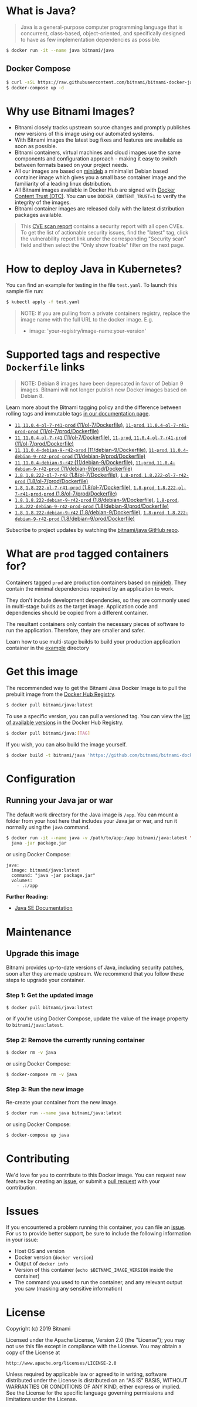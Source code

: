# What is Java?

> Java is a general-purpose computer programming language that is concurrent, class-based, object-oriented, and specifically designed to have as few implementation dependencies as possible.

```bash
$ docker run -it --name java bitnami/java
```

## Docker Compose

```bash
$ curl -sSL https://raw.githubusercontent.com/bitnami/bitnami-docker-java/master/docker-compose.yml > docker-compose.yml
$ docker-compose up -d
```

# Why use Bitnami Images?

* Bitnami closely tracks upstream source changes and promptly publishes new versions of this image using our automated systems.
* With Bitnami images the latest bug fixes and features are available as soon as possible.
* Bitnami containers, virtual machines and cloud images use the same components and configuration approach - making it easy to switch between formats based on your project needs.
* All our images are based on [minideb](https://github.com/bitnami/minideb) a minimalist Debian based container image which gives you a small base container image and the familiarity of a leading linux distribution.
* All Bitnami images available in Docker Hub are signed with [Docker Content Trust (DTC)](https://docs.docker.com/engine/security/trust/content_trust/). You can use `DOCKER_CONTENT_TRUST=1` to verify the integrity of the images.
* Bitnami container images are released daily with the latest distribution packages available.


> This [CVE scan report](https://quay.io/repository/bitnami/java?tab=tags) contains a security report with all open CVEs. To get the list of actionable security issues, find the "latest" tag, click the vulnerability report link under the corresponding "Security scan" field and then select the "Only show fixable" filter on the next page.

# How to deploy Java in Kubernetes?

You can find an example for testing in the file `test.yaml`. To launch this sample file run:

```bash
$ kubectl apply -f test.yaml
```

> NOTE: If you are pulling from a private containers registry, replace the image name with the full URL to the docker image. E.g.
>
> - image: 'your-registry/image-name:your-version'

# Supported tags and respective `Dockerfile` links

> NOTE: Debian 8 images have been deprecated in favor of Debian 9 images. Bitnami will not longer publish new Docker images based on Debian 8.

Learn more about the Bitnami tagging policy and the difference between rolling tags and immutable tags [in our documentation page](https://docs.bitnami.com/containers/how-to/understand-rolling-tags-containers/).


- [`11`, `11.0.4-ol-7-r41-prod` (11/ol-7/Dockerfile)](https://github.com/bitnami/bitnami-docker-java/blob/11.0.4-ol-7-r41-prod/11/ol-7/Dockerfile), [`11-prod`, `11.0.4-ol-7-r41-prod-prod` (11/ol-7/prod/Dockerfile)](https://github.com/bitnami/bitnami-docker-java/blob/11.0.4-ol-7-r41-prod/11/ol-7/prod/Dockerfile)
- [`11`, `11.0.4-ol-7-r41` (11/ol-7/Dockerfile)](https://github.com/bitnami/bitnami-docker-java/blob/11.0.4-ol-7-r41/11/ol-7/Dockerfile), [`11-prod`, `11.0.4-ol-7-r41-prod` (11/ol-7/prod/Dockerfile)](https://github.com/bitnami/bitnami-docker-java/blob/11.0.4-ol-7-r41/11/ol-7/prod/Dockerfile)
- [`11`, `11.0.4-debian-9-r42-prod` (11/debian-9/Dockerfile)](https://github.com/bitnami/bitnami-docker-java/blob/11.0.4-debian-9-r42-prod/11/debian-9/Dockerfile), [`11-prod`, `11.0.4-debian-9-r42-prod-prod` (11/debian-9/prod/Dockerfile)](https://github.com/bitnami/bitnami-docker-java/blob/11.0.4-debian-9-r42-prod/11/debian-9/prod/Dockerfile)
- [`11`, `11.0.4-debian-9-r42` (11/debian-9/Dockerfile)](https://github.com/bitnami/bitnami-docker-java/blob/11.0.4-debian-9-r42/11/debian-9/Dockerfile), [`11-prod`, `11.0.4-debian-9-r42-prod` (11/debian-9/prod/Dockerfile)](https://github.com/bitnami/bitnami-docker-java/blob/11.0.4-debian-9-r42/11/debian-9/prod/Dockerfile)
- [`1.8`, `1.8.222-ol-7-r42` (1.8/ol-7/Dockerfile)](https://github.com/bitnami/bitnami-docker-java/blob/1.8.222-ol-7-r42/1.8/ol-7/Dockerfile), [`1.8-prod`, `1.8.222-ol-7-r42-prod` (1.8/ol-7/prod/Dockerfile)](https://github.com/bitnami/bitnami-docker-java/blob/1.8.222-ol-7-r42/1.8/ol-7/prod/Dockerfile)
- [`1.8`, `1.8.222-ol-7-r41-prod` (1.8/ol-7/Dockerfile)](https://github.com/bitnami/bitnami-docker-java/blob/1.8.222-ol-7-r41-prod/1.8/ol-7/Dockerfile), [`1.8-prod`, `1.8.222-ol-7-r41-prod-prod` (1.8/ol-7/prod/Dockerfile)](https://github.com/bitnami/bitnami-docker-java/blob/1.8.222-ol-7-r41-prod/1.8/ol-7/prod/Dockerfile)
- [`1.8`, `1.8.222-debian-9-r42-prod` (1.8/debian-9/Dockerfile)](https://github.com/bitnami/bitnami-docker-java/blob/1.8.222-debian-9-r42-prod/1.8/debian-9/Dockerfile), [`1.8-prod`, `1.8.222-debian-9-r42-prod-prod` (1.8/debian-9/prod/Dockerfile)](https://github.com/bitnami/bitnami-docker-java/blob/1.8.222-debian-9-r42-prod/1.8/debian-9/prod/Dockerfile)
- [`1.8`, `1.8.222-debian-9-r42` (1.8/debian-9/Dockerfile)](https://github.com/bitnami/bitnami-docker-java/blob/1.8.222-debian-9-r42/1.8/debian-9/Dockerfile), [`1.8-prod`, `1.8.222-debian-9-r42-prod` (1.8/debian-9/prod/Dockerfile)](https://github.com/bitnami/bitnami-docker-java/blob/1.8.222-debian-9-r42/1.8/debian-9/prod/Dockerfile)

Subscribe to project updates by watching the [bitnami/java GitHub repo](https://github.com/bitnami/bitnami-docker-java).

# What are `prod` tagged containers for?

Containers tagged `prod` are production containers based on [minideb](https://github.com/bitnami/minideb). They contain the minimal dependencies required by an application to work.

They don't include development dependencies, so they are commonly used in multi-stage builds as the target image. Application code and dependencies should be copied from a different container.

The resultant containers only contain the necessary pieces of software to run the application. Therefore, they are smaller and safer.

Learn how to use multi-stage builds to build your production application container in the [example](/example) directory

# Get this image

The recommended way to get the Bitnami Java Docker Image is to pull the prebuilt image from the [Docker Hub Registry](https://hub.docker.com/r/bitnami/java).

```bash
$ docker pull bitnami/java:latest
```

To use a specific version, you can pull a versioned tag. You can view the [list of available versions](https://hub.docker.com/r/bitnami/java/tags/) in the Docker Hub Registry.

```bash
$ docker pull bitnami/java:[TAG]
```

If you wish, you can also build the image yourself.

```bash
$ docker build -t bitnami/java 'https://github.com/bitnami/bitnami-docker-java.git#master:1.8/debian-9'
```

# Configuration

## Running your Java jar or war

The default work directory for the Java image is `/app`. You can mount a folder from your host here that includes your Java jar or war, and run it normally using the `java` command.

```bash
$ docker run -it --name java -v /path/to/app:/app bitnami/java:latest \
  java -jar package.jar
```

or using Docker Compose:

```
java:
  image: bitnami/java:latest
  command: "java -jar package.jar"
  volumes:
    - .:/app
```

**Further Reading:**

  - [Java SE Documentation](https://docs.oracle.com/javase/8/docs/api/)

# Maintenance

## Upgrade this image

Bitnami provides up-to-date versions of Java, including security patches, soon after they are made upstream. We recommend that you follow these steps to upgrade your container.

### Step 1: Get the updated image

```bash
$ docker pull bitnami/java:latest
```

or if you're using Docker Compose, update the value of the image property to `bitnami/java:latest`.

### Step 2: Remove the currently running container

```bash
$ docker rm -v java
```

or using Docker Compose:

```bash
$ docker-compose rm -v java
```

### Step 3: Run the new image

Re-create your container from the new image.

```bash
$ docker run --name java bitnami/java:latest
```

or using Docker Compose:

```bash
$ docker-compose up java
```

# Contributing

We'd love for you to contribute to this Docker image. You can request new features by creating an [issue](https://github.com/bitnami/bitnami-docker-java/issues), or submit a [pull request](https://github.com/bitnami/bitnami-docker-java/pulls) with your contribution.

# Issues

If you encountered a problem running this container, you can file an [issue](https://github.com/bitnami/bitnami-docker-java/issues). For us to provide better support, be sure to include the following information in your issue:

- Host OS and version
- Docker version (`docker version`)
- Output of `docker info`
- Version of this container (`echo $BITNAMI_IMAGE_VERSION` inside the container)
- The command you used to run the container, and any relevant output you saw (masking any sensitive
information)

# License

Copyright (c) 2019 Bitnami

Licensed under the Apache License, Version 2.0 (the "License");
you may not use this file except in compliance with the License.
You may obtain a copy of the License at

    http://www.apache.org/licenses/LICENSE-2.0

Unless required by applicable law or agreed to in writing, software
distributed under the License is distributed on an "AS IS" BASIS,
WITHOUT WARRANTIES OR CONDITIONS OF ANY KIND, either express or implied.
See the License for the specific language governing permissions and
limitations under the License.

